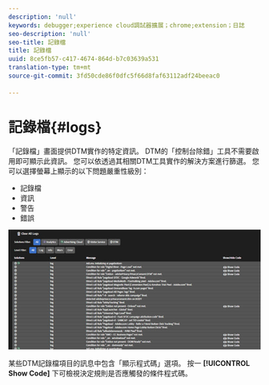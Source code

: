 ```yaml
---
description: 'null'
keywords: debugger;experience cloud調試器擴展；chrome;extension；日誌
seo-description: 'null'
seo-title: 記錄檔
title: 記錄檔
uuid: 8ce5fb57-c417-4674-864d-b7c03639a531
translation-type: tm+mt
source-git-commit: 3fd50cde86f0dfc5f66d8faf63112adf24beeac0

---
```



# 記錄檔{#logs}

「記錄檔」畫面提供DTM實作的特定資訊。 DTM的「控制台除錯」工具不需要啟用即可顯示此資訊。 您可以依透過其相關DTM工具實作的解決方案進行篩選。 您可以選擇螢幕上顯示的以下問題嚴重性級別：

* 記錄檔
* 資訊
* 警告
* 錯誤

![](assets/logs.jpg)

某些DTM記錄檔項目的訊息中包含「顯示程式碼」選項。 按一 **[!UICONTROL Show Code]** 下可檢視決定規則是否應觸發的條件程式碼。
